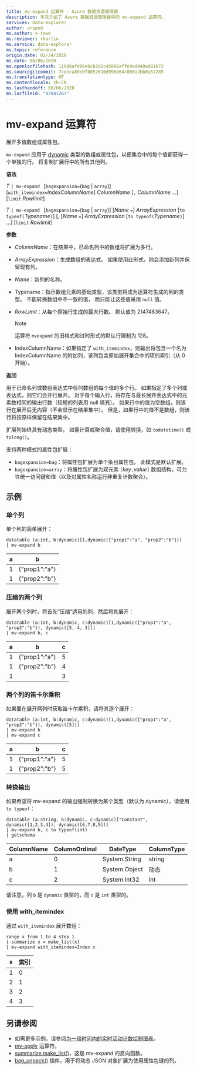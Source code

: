 ```yaml
---
title: mv-expand 运算符 - Azure 数据资源管理器
description: 本文介绍了 Azure 数据资源管理器中的 mv-expand 运算符。
services: data-explorer
author: orspod
ms.author: v-tawe
ms.reviewer: rkarlin
ms.service: data-explorer
ms.topic: reference
origin.date: 02/24/2019
ms.date: 08/06/2020
ms.openlocfilehash: 119d8afd06e0cb2d2c45086affe9ed440ad81672
ms.sourcegitcommit: 7ceeca89c0f0057610d998b64c000a2bb0a57285
ms.translationtype: HT
ms.contentlocale: zh-CN
ms.lasthandoff: 08/06/2020
ms.locfileid: "87841267"
---
```

# <a name="mv-expand-operator"></a>mv-expand 运算符

展开多值数组或属性包。

`mv-expand` 应用于 [dynamic](./scalar-data-types/dynamic.md) 类型的数组或属性包，以便集合中的每个值都获得一个单独的行。 将复制扩展行中的所有其他列。 

**语法**

*T* `| mv-expand ` [`bagexpansion=`(`bag` | `array`)] [`with_itemindex=`*IndexColumnName*] *ColumnName* [`,` *ColumnName* ...] [`limit` *Rowlimit*]

*T* `| mv-expand ` [`bagexpansion=`(`bag` | `array`)] [*Name* `=`] *ArrayExpression* [`to typeof(`*Typename*`)`] [, [*Name* `=`] *ArrayExpression* [`to typeof(`*Typename*`)`] ...] [`limit` *Rowlimit*]

**参数**

* *ColumnName*：在结果中，已命名列中的数组将扩展为多行。 
* *ArrayExpression*：生成数组的表达式。 如果使用此形式，则会添加新列并保留现有列。
* *Name*：新列的名称。
* Typename：指示数组元素的基础类型，该类型将成为运算符生成的列的类型。 不能转换数组中不一致的值， 而只能让这些值采用 `null` 值。
* *RowLimit*：从每个原始行生成的最大行数。 默认值为 2147483647。 

  > [!Note]
  > 运算符 `mvexpand` 的旧格式和过时形式的默认行限制为 128。

* IndexColumnName：如果指定了 `with_itemindex`，则输出将包含一个名为 IndexColumnName 的附加列，该列包含原始展开集合中的项的索引（从 0 开始）。 

**返回**

用于已命名列或数组表达式中任何数组的每个值的多个行。
如果指定了多个列或表达式，则它们会并行展开。 对于每个输入行，将存在与最长展开表达式中的元素数相同的输出行数（较短的列表用 null 填充）。 如果行中的值为空数组，则该行在展开后无内容（不会显示在结果集中）。 但是，如果行中的值不是数组，则该行将按原样保留在结果集中。 

扩展列始终具有动态类型。 如需计算或聚合值，请使用转换，如 `todatetime()` 或 `tolong()`。

支持两种模式的属性包扩展：
* `bagexpansion=bag`：将属性包扩展为单个条目属性包。 此模式是默认扩展。
* `bagexpansion=array`：将属性包扩展为双元素 `[`*key*`,`*value*`]` 数组结构，可允许统一访问键和值（以及对属性名称运行非重复计数聚合）。 

## <a name="examples"></a>示例

### <a name="single-column"></a>单个列

单个列的简单展开：

<!-- csl: https://help.kusto.chinacloudapi.cn:443/Samples -->
 ```kusto
datatable (a:int, b:dynamic)[1,dynamic({"prop1":"a", "prop2":"b"})]
| mv-expand b 
```

|a|b|
|---|---|
|1|{"prop1":"a"}|
|1|{"prop2":"b"}|

### <a name="zipped-two-columns"></a>压缩的两个列

展开两个列时，将首先“压缩”适用的列，然后将其展开：

<!-- csl: https://help.kusto.chinacloudapi.cn:443/Samples -->
```kusto
datatable (a:int, b:dynamic, c:dynamic)[1,dynamic({"prop1":"a", "prop2":"b"}), dynamic([5, 4, 3])]
| mv-expand b, c
```

|a|b|c|
|---|---|---|
|1|{"prop1":"a"}|5|
|1|{"prop2":"b"}|4|
|1||3|

### <a name="cartesian-product-of-two-columns"></a>两个列的笛卡尔乘积

如果要在展开两列时获取笛卡尔乘积，请将其逐个展开：

<!-- csl: https://help.kusto.chinacloudapi.cn:443/Samples -->
```kusto
datatable (a:int, b:dynamic, c:dynamic)[1,dynamic({"prop1":"a", "prop2":"b"}), dynamic([5])]
| mv-expand b 
| mv-expand c
```

|a|b|c|
|---|---|---|
|1|{"prop1":"a"}|5|
|1|{"prop2":"b"}|5|

### <a name="convert-output"></a>转换输出

如果希望将 mv-expand 的输出强制转换为某个类型（默认为 dynamic），请使用 `to typeof`：

<!-- csl: https://help.kusto.chinacloudapi.cn:443/Samples -->
```kusto
datatable (a:string, b:dynamic, c:dynamic)["Constant", dynamic([1,2,3,4]), dynamic([6,7,8,9])]
| mv-expand b, c to typeof(int)
| getschema 
```

ColumnName|ColumnOrdinal|DateType|ColumnType
-|-|-|-
a|0|System.String|string
b|1|System.Object|动态
c|2|System.Int32|int

请注意，列 `b` 是 `dynamic` 类型的，而 `c` 是 `int` 类型的。

### <a name="using-with_itemindex"></a>使用 with_itemindex

通过 `with_itemindex` 展开数组：

<!-- csl: https://help.kusto.chinacloudapi.cn:443/Samples -->
```kusto
range x from 1 to 4 step 1
| summarize x = make_list(x)
| mv-expand with_itemindex=Index x
```

|x|索引|
|---|---|
|1|0|
|2|1|
|3|2|
|4|3|
 
## <a name="see-also"></a>另请参阅

* 如需更多示例，请参阅[为一段时间内的实时活动计数绘制图表](./samples.md#chart-concurrent-sessions-over-time)。
* [mv-apply](./mv-applyoperator.md) 运算符。
* [summarize make_list()](makelist-aggfunction.md)，这是 mv-expand 的反向函数。
* [bag_unpack()](bag-unpackplugin.md) 插件，用于将动态 JSON 对象扩展为使用属性包键的列。
